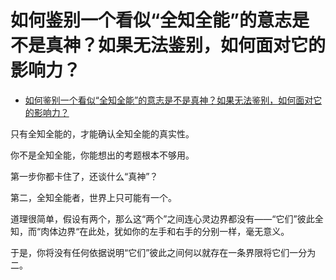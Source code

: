 # 如何鉴别一个看似“全知全能”的意志是不是真神？如果无法鉴别，如何面对它的影响力？

- [如何鉴别一个看似“全知全能”的意志是不是真神？如果无法鉴别，如何面对它的影响力？](https://www.zhihu.com/question/311564010/answer/592712871)

只有全知全能的，才能确认全知全能的真实性。

你不是全知全能，你能想出的考题根本不够用。

第一步你都卡住了，还谈什么“真神”？

第二，全知全能者，世界上只可能有一个。

道理很简单，假设有两个，那么这“两个”之间连心灵边界都没有——“它们”彼此全知，而“肉体边界“在此处，犹如你的左手和右手的分别一样，毫无意义。

于是，你将没有任何依据说明“它们”彼此之间何以就存在一条界限将它们一分为二。

  